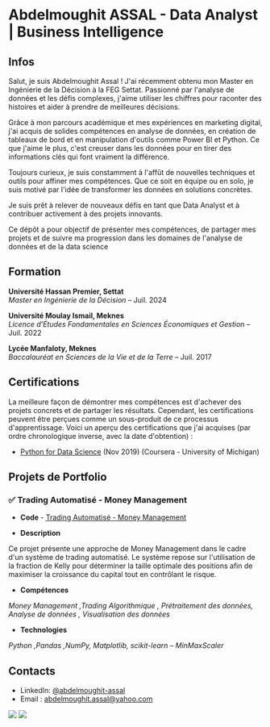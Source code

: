 # Abdelmoughit ASSAL - Data Analyst | Business Intelligence
## Infos
Salut, je suis Abdelmoughit Assal ! J'ai récemment obtenu mon Master en Ingénierie de la Décision à la FEG Settat. Passionné par l'analyse de données et les défis complexes, j'aime utiliser les chiffres pour raconter des histoires et aider à prendre de meilleures décisions.

Grâce à mon parcours académique et mes expériences en marketing digital, j'ai acquis de solides compétences en analyse de données, en création de tableaux de bord et en manipulation d'outils comme Power BI et Python. Ce que j'aime le plus, c'est creuser dans les données pour en tirer des informations clés qui font vraiment la différence.

Toujours curieux, je suis constamment à l'affût de nouvelles techniques et outils pour affiner mes compétences. Que ce soit en équipe ou en solo, je suis motivé par l'idée de transformer les données en solutions concrètes.

Je suis prêt à relever de nouveaux défis en tant que Data Analyst et à contribuer activement à des projets innovants.

Ce dépôt a pour objectif de présenter mes compétences, de partager mes projets et de suivre ma progression dans les domaines de l'analyse de données et de la data science

## Formation 
**Université Hassan Premier, Settat**  
*Master en Ingénierie de la Décision* – Juil. 2024

**Université Moulay Ismail, Meknes**  
*Licence d’Études Fondamentales en Sciences Économiques et Gestion* – Juil. 2022

**Lycée Manfaloty, Meknes**  
*Baccalauréat en Sciences de la Vie et de la Terre* – Juil. 2017

## Certifications
  La meilleure façon de démontrer mes compétences est d'achever des projets concrets et de partager les résultats. Cependant, les certifications peuvent être perçues comme un sous-produit de ce processus d'apprentissage. Voici un aperçu des certifications que j'ai acquises (par ordre chronologique inverse, avec la date d'obtention) :

- [Python for Data Science](https://coursera.org/share/983e3921c341ce3abeed69a864f0c7e0) (Nov 2019) (Coursera - University of Michigan)

## Projets de Portfolio

### ✅ Trading Automatisé - Money Management 
  - **Code** - [Trading Automatisé - Money Management](https://github.com/AbdelmoughitASSAL/Trading-Automatise-Money-Management)

  - **Description**

  Ce projet présente une approche de Money Management dans le cadre d'un système de trading automatisé. Le système repose sur l'utilisation de la fraction de Kelly pour déterminer la taille optimale des positions afin de maximiser la croissance du capital tout en contrôlant le risque.


  - **Compétences**
  
  *Money Management ,Trading Algorithmique , Prétraitement des données, Analyse de données , Visualisation des données*
    
  - **Technologies**

  *Python ,Pandas ,NumPy, Matplotlib, scikit-learn – MinMaxScaler*

## Contacts
- LinkedIn: [@abdelmoughit-assal](https://www.linkedin.com/in/abdelmoughit-assal/)
- Email : abdelmoughit.assal@yahoo.com
<div align="left"> 
  <a href = "mailto:abdelmoughit.assal@yahoo.com"><img src="https://img.shields.io/badge/Yahoo%20mail-6D4AFF?style=for-the-badge&logo=yahoomail&logoColor=white" target="_blank"></a>
  <a href="https://www.linkedin.com/in/abdelmoughit-assal" target="_blank"><img src="https://img.shields.io/badge/-LinkedIn-%230077B5?style=for-the-badge&logo=linkedin&logoColor=white" target="_blank"></a> 
</div>
